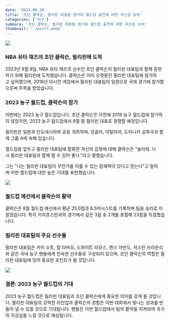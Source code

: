 ```yaml
---
date: '2023-08-20'
title: '조던 클락슨, 필리핀 대표팀 참가와 월드컵 출전에 대한 자신감 보여'
categories: ['야구']
summary: '조던 클락슨, 필리핀 대표팀 참가와 월드컵 출전에 대한 자신감 보여'
thumbnail: './post7.webp'
---
```


![](https://blog.kakaocdn.net/dn/QqJVw/btsq2lwD7mH/aKW1DbkmtkFsIaa2SKSsR0/img.webp)

### NBA 유타 재즈의 조던 클락슨, 필리핀에 도착

2023년 8월 9일, NBA 유타 재즈의 선수인 조던 클락슨이 필리핀 대표팀과 함께 훈련하기 위해 필리핀에 도착했습니다. 클락슨은 이미 오랫동안 필리핀 대표팀에 참가하고 싶어했으며, 2018년 아시안 게임에서 필리핀 대표팀의 일원으로 국제 경기에 참가함으로써 주목을 받았습니다.

### 2023 농구 월드컵, 클락슨의 참가

이번에는 2023 농구 월드컵입니다. 조던 클락슨은 이전에 2019 농구 월드컵에 참가하지 않았지만, 2023 농구 월드컵에서 8월 말 필리핀 대표로 경쟁할 예정입니다.

필리핀은 일본과 인도네시아와 공동 개최하며, 앙골라, 이탈리아, 도미니카 공화국과 함께 그룹 A에 속해 있습니다.

월드컵을 앞두고 필리핀 대표팀에 합류한 자신의 감정에 대해 클락슨은 "놀라워. 다시 필리핀 대표팀과 함께 할 수 있어 좋다."라고 말했습니다.

그는 "나는 필리핀 대표팀이 무언가를 이룰 수 있는 잠재력이 있다고 믿는다"고 말하며 이번 월드컵에 대한 높은 기대를 표현했습니다.

![](https://blog.kakaocdn.net/dn/bP3vjp/btsqZ2ETtwH/JWUP5Fghirz7GGsNdFhsb1/img.png)

### 월드컵 예선에서 클락슨의 활약

클락슨은 8월 월드컵 예선에서 평균 25.0점과 6.5어시스트를 기록하며 팀을 승리로 이끌었습니다. 특히 카자흐스탄과의 경기에서 깊은 3점 슛 2개를 포함해 23점을 득점했습니다.

### 필리핀 대표팀의 주요 선수들

필리핀 대표팀은 카이 소토, 칼 타마요, 드와이트 라모스, 렌스 아반도, 저스틴 브라운리와 같은 국내 농구 팬들에게 친숙한 선수들로 구성되어 있으며, 조던 클락슨의 역할은 필리핀 대표팀에 있어 중요한 포인트가 될 것입니다.

![](https://blog.kakaocdn.net/dn/dHPC09/btsqYTBPiJ3/XDWdwt9IWzw2oN2zNKbws1/img.png)

### 결론: 2023 농구 월드컵의 기대

2023 농구 월드컵은 필리핀 대표팀과 조던 클락슨에게 중요한 의미를 갖게 될 것입니다. 필리핀 대표팀의 강력한 라인업과 클락슨의 경험은 이번 대회에서 빛나는 성과를 만들어 낼 수 있을 것으로 기대됩니다. 팬들은 이번 월드컵에서 팀의 활약을 지켜보며 국가의 자긍심을 느낄 것으로 예상됩니다.
